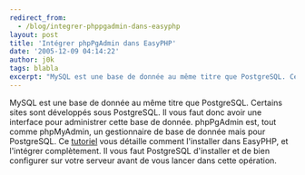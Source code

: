 ```yaml
---
redirect_from:
  - /blog/integrer-phppgadmin-dans-easyphp
layout: post
title: 'Intégrer phpPgAdmin dans EasyPHP'
date: '2005-12-09 04:14:22'
author: j0k
tags: blabla
excerpt: "MySQL est une base de donnée au même titre que PostgreSQL. Certains sites sont développés sous PostgreSQL. Il vous faut donc avoir une interface pour administrer cette base de donnée.     \nphpPgAdmin est, tout comme phpMyAdmin, un gestionnaire de base de donnée mais pour PostgreSQL. Ce [tutoriel](http://dgriessinger.developpez.com/postgresql/easyphp-phppgadmin/      …"
---
```


MySQL est une base de donnée au même titre que PostgreSQL. Certains sites sont développés sous PostgreSQL. Il vous faut donc avoir une interface pour administrer cette base de donnée.
phpPgAdmin est, tout comme phpMyAdmin, un gestionnaire de base de donnée mais pour PostgreSQL. Ce [tutoriel](http://dgriessinger.developpez.com/postgresql/easyphp-phppgadmin/) vous détaille comment l'installer dans EasyPHP, et l'intégrer complètement. Il vous faut PostgreSQL d'installer et de bien configurer sur votre serveur avant de vous lancer dans cette opération.
